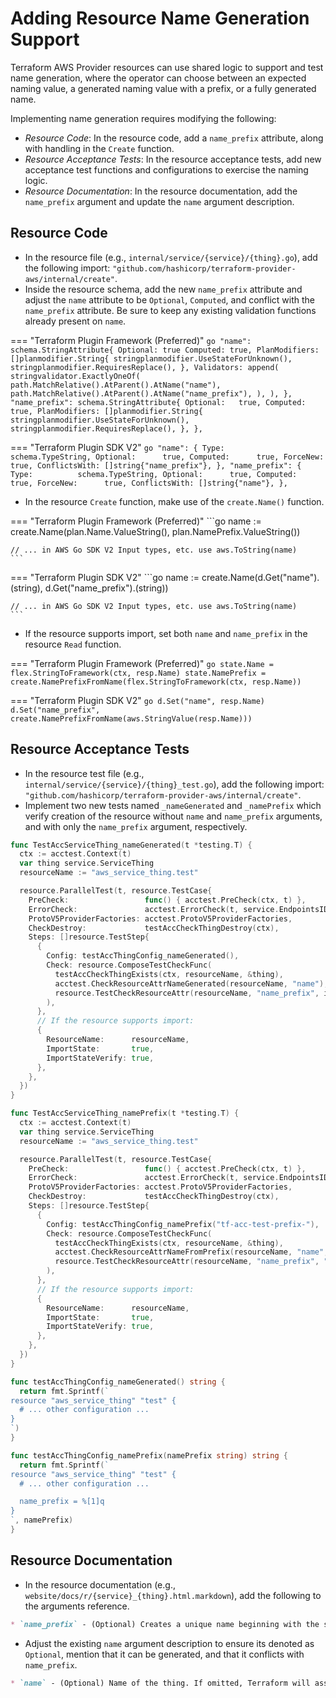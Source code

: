 <!-- markdownlint-configure-file { "code-block-style": false } -->
# Adding Resource Name Generation Support

Terraform AWS Provider resources can use shared logic to support and test name generation, where the operator can choose between an expected naming value, a generated naming value with a prefix, or a fully generated name.

Implementing name generation requires modifying the following:

- _Resource Code_: In the resource code, add a `name_prefix` attribute, along with handling in the `Create` function.
- _Resource Acceptance Tests_: In the resource acceptance tests, add new acceptance test functions and configurations to exercise the naming logic.
- _Resource Documentation_: In the resource documentation, add the `name_prefix` argument and update the `name` argument description.

## Resource Code

- In the resource file (e.g., `internal/service/{service}/{thing}.go`), add the following import: `"github.com/hashicorp/terraform-provider-aws/internal/create"`.
- Inside the resource schema, add the new `name_prefix` attribute and adjust the `name` attribute to be `Optional`, `Computed`, and conflict with the `name_prefix` attribute. Be sure to keep any existing validation functions already present on `name`.

=== "Terraform Plugin Framework (Preferred)"
    ```go
    "name": schema.StringAttribute{
        Optional: true
        Computed: true,
        PlanModifiers: []planmodifier.String{
            stringplanmodifier.UseStateForUnknown(),
            stringplanmodifier.RequiresReplace(),
        },
        Validators: append(
            stringvalidator.ExactlyOneOf(
                path.MatchRelative().AtParent().AtName("name"),
                path.MatchRelative().AtParent().AtName("name_prefix"),
            ),
        ),
    },
    "name_prefix": schema.StringAttribute{
        Optional:   true,
        Computed:   true,
        PlanModifiers: []planmodifier.String{
            stringplanmodifier.UseStateForUnknown(),
            stringplanmodifier.RequiresReplace(),
        },
    },
    ```

=== "Terraform Plugin SDK V2"
    ```go
    "name": {
      Type:          schema.TypeString,
      Optional:      true,
      Computed:      true,
      ForceNew:      true,
      ConflictsWith: []string{"name_prefix"},
    },
    "name_prefix": {
      Type:          schema.TypeString,
      Optional:      true,
      Computed:      true,
      ForceNew:      true,
      ConflictsWith: []string{"name"},
    },
    ```

- In the resource `Create` function, make use of the `create.Name()` function.

=== "Terraform Plugin Framework (Preferred)"
    ```go
    name := create.Name(plan.Name.ValueString(), plan.NamePrefix.ValueString())

    // ... in AWS Go SDK V2 Input types, etc. use aws.ToString(name)
    ```

=== "Terraform Plugin SDK V2"
    ```go
    name := create.Name(d.Get("name").(string), d.Get("name_prefix").(string))

    // ... in AWS Go SDK V2 Input types, etc. use aws.ToString(name)
    ```

- If the resource supports import, set both `name` and `name_prefix` in the resource `Read` function.

=== "Terraform Plugin Framework (Preferred)"
    ```go
    state.Name = flex.StringToFramework(ctx, resp.Name)
    state.NamePrefix = create.NamePrefixFromName(flex.StringToFramework(ctx, resp.Name))
    ```

=== "Terraform Plugin SDK V2"
    ```go
    d.Set("name", resp.Name)
    d.Set("name_prefix", create.NamePrefixFromName(aws.StringValue(resp.Name)))
    ```

## Resource Acceptance Tests

- In the resource test file (e.g., `internal/service/{service}/{thing}_test.go`), add the following import: `"github.com/hashicorp/terraform-provider-aws/internal/create"`.
- Implement two new tests named `_nameGenerated` and `_namePrefix` which verify creation of the resource without `name` and `name_prefix` arguments, and with only the `name_prefix` argument, respectively.

```go
func TestAccServiceThing_nameGenerated(t *testing.T) {
  ctx := acctest.Context(t)
  var thing service.ServiceThing
  resourceName := "aws_service_thing.test"

  resource.ParallelTest(t, resource.TestCase{
    PreCheck:                 func() { acctest.PreCheck(ctx, t) },
    ErrorCheck:               acctest.ErrorCheck(t, service.EndpointsID),
    ProtoV5ProviderFactories: acctest.ProtoV5ProviderFactories,
    CheckDestroy:             testAccCheckThingDestroy(ctx),
    Steps: []resource.TestStep{
      {
        Config: testAccThingConfig_nameGenerated(),
        Check: resource.ComposeTestCheckFunc(
          testAccCheckThingExists(ctx, resourceName, &thing),
          acctest.CheckResourceAttrNameGenerated(resourceName, "name"),
          resource.TestCheckResourceAttr(resourceName, "name_prefix", id.UniqueIdPrefix),
        ),
      },
      // If the resource supports import:
      {
        ResourceName:      resourceName,
        ImportState:       true,
        ImportStateVerify: true,
      },
    },
  })
}

func TestAccServiceThing_namePrefix(t *testing.T) {
  ctx := acctest.Context(t)
  var thing service.ServiceThing
  resourceName := "aws_service_thing.test"

  resource.ParallelTest(t, resource.TestCase{
    PreCheck:                 func() { acctest.PreCheck(ctx, t) },
    ErrorCheck:               acctest.ErrorCheck(t, service.EndpointsID),
    ProtoV5ProviderFactories: acctest.ProtoV5ProviderFactories,
    CheckDestroy:             testAccCheckThingDestroy(ctx),
    Steps: []resource.TestStep{
      {
        Config: testAccThingConfig_namePrefix("tf-acc-test-prefix-"),
        Check: resource.ComposeTestCheckFunc(
          testAccCheckThingExists(ctx, resourceName, &thing),
          acctest.CheckResourceAttrNameFromPrefix(resourceName, "name", "tf-acc-test-prefix-"),
          resource.TestCheckResourceAttr(resourceName, "name_prefix", "tf-acc-test-prefix-"),
        ),
      },
      // If the resource supports import:
      {
        ResourceName:      resourceName,
        ImportState:       true,
        ImportStateVerify: true,
      },
    },
  })
}

func testAccThingConfig_nameGenerated() string {
  return fmt.Sprintf(`
resource "aws_service_thing" "test" {
  # ... other configuration ...
}
`)
}

func testAccThingConfig_namePrefix(namePrefix string) string {
  return fmt.Sprintf(`
resource "aws_service_thing" "test" {
  # ... other configuration ...

  name_prefix = %[1]q
}
`, namePrefix)
}
```

## Resource Documentation

- In the resource documentation (e.g., `website/docs/r/{service}_{thing}.html.markdown`), add the following to the arguments reference.

```markdown
* `name_prefix` - (Optional) Creates a unique name beginning with the specified prefix. Conflicts with `name`.
```

- Adjust the existing `name` argument description to ensure its denoted as `Optional`, mention that it can be generated, and that it conflicts with `name_prefix`.

```markdown
* `name` - (Optional) Name of the thing. If omitted, Terraform will assign a random, unique name. Conflicts with `name_prefix`.
```

